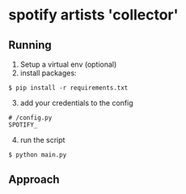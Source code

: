 # spotify artists 'collector'

## Running

1. Setup a virtual env (optional)
2. install packages:
```
$ pip install -r requirements.txt
```
3. add your credentials to the config
```
# /config.py
SPOTIFY_
```
4. run the script
```
$ python main.py
```


## Approach
